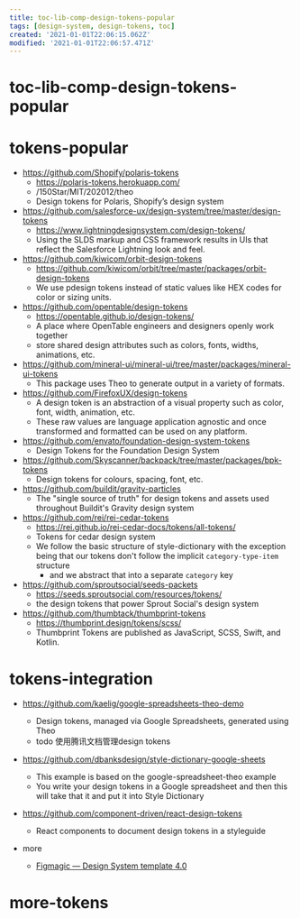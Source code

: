 ```yaml
---
title: toc-lib-comp-design-tokens-popular
tags: [design-system, design-tokens, toc]
created: '2021-01-01T22:06:15.062Z'
modified: '2021-01-01T22:06:57.471Z'
---
```


# toc-lib-comp-design-tokens-popular

# tokens-popular

- https://github.com/Shopify/polaris-tokens
  - https://polaris-tokens.herokuapp.com/
  - /150Star/MIT/202012/theo
  - Design tokens for Polaris, Shopify’s design system
- https://github.com/salesforce-ux/design-system/tree/master/design-tokens
  - https://www.lightningdesignsystem.com/design-tokens/
  - Using the SLDS markup and CSS framework results in UIs that reflect the Salesforce Lightning look and feel.
- https://github.com/kiwicom/orbit-design-tokens
  - https://github.com/kiwicom/orbit/tree/master/packages/orbit-design-tokens
  - We use pdesign tokens instead of static values like HEX codes for color or sizing units.
- https://github.com/opentable/design-tokens
  - https://opentable.github.io/design-tokens/
  - A place where OpenTable engineers and designers openly work together
  - store shared design attributes such as colors, fonts, widths, animations, etc.
- https://github.com/mineral-ui/mineral-ui/tree/master/packages/mineral-ui-tokens
  - This package uses Theo to generate output in a variety of formats.
- https://github.com/FirefoxUX/design-tokens
  - A design token is an abstraction of a visual property such as color, font, width, animation, etc. 
  - These raw values are language application agnostic and once transformed and formatted can be used on any platform.
- https://github.com/envato/foundation-design-system-tokens
  - Design Tokens for the Foundation Design System
- https://github.com/Skyscanner/backpack/tree/master/packages/bpk-tokens
  - Design tokens for colours, spacing, font, etc.
- https://github.com/buildit/gravity-particles
  - The "single source of truth" for design tokens and assets used throughout Buildit's Gravity design system
- https://github.com/rei/rei-cedar-tokens
  - https://rei.github.io/rei-cedar-docs/tokens/all-tokens/
  - Tokens for cedar design system
  - We follow the basic structure of style-dictionary with the exception being that our tokens don't follow the implicit `category-type-item` structure 
    - and we abstract that into a separate `category` key
- https://github.com/sproutsocial/seeds-packets
  - https://seeds.sproutsocial.com/resources/tokens/
  - the design tokens that power Sprout Social's design system
- https://github.com/thumbtack/thumbprint-tokens
  - https://thumbprint.design/tokens/scss/
  - Thumbprint Tokens are published as JavaScript, SCSS, Swift, and Kotlin.

# tokens-integration

- https://github.com/kaelig/google-spreadsheets-theo-demo
  - Design tokens, managed via Google Spreadsheets, generated using Theo
  - todo 使用腾讯文档管理design tokens
- https://github.com/dbanksdesign/style-dictionary-google-sheets
  - This example is based on the google-spreadsheet-theo example
  - You write your design tokens in a Google spreadsheet and then this will take that it and put it into Style Dictionary 

 

- https://github.com/component-driven/react-design-tokens
  - React components to document design tokens in a styleguide

- more
  - [Figmagic — Design System template 4.0](https://www.figma.com/community/file/821094451476848226)

# more-tokens

